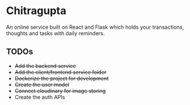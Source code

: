 # Chitragupta

An online service built on React and Flask which holds your transactions, thoughts and tasks with daily reminders.

## TODOs

-   ~~Add the backend service~~
-   ~~Add the client/frontend service folder~~
-   ~~Dockerize the project for development~~
-   ~~Create the user model~~
-   ~~Connect cloudinary for image storing~~
-   Create the auth APIs
